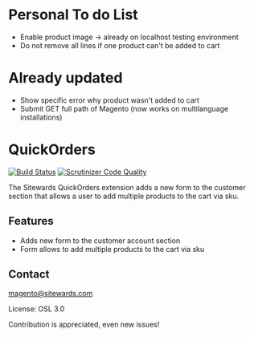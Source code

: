 Personal To do List
=============
* Enable product image -> already on localhost testing environment<br />
* Do not remove all lines if one product can't be added to cart<br />

Already updated
=============
* Show specific error why product wasn't added to cart
* Submit GET full path of Magento (now works on multilanguage installations)

QuickOrders
=============

[![Build Status](https://travis-ci.org/sitewards/QuickOrders.png?branch=master)](https://travis-ci.org/sitewards/QuickOrders)
[![Scrutinizer Code Quality](https://scrutinizer-ci.com/g/sitewards/QuickOrders/badges/quality-score.png?b=master)](https://scrutinizer-ci.com/g/sitewards/QuickOrders/?branch=master)

The Sitewards QuickOrders extension adds a new form to the customer section that allows a user to add multiple products to the cart via sku.

Features
------------------
* Adds new form to the customer account section
* Form allows to add multiple products to the cart via sku

Contact
------------------
magento@sitewards.com

License: OSL 3.0

Contribution is appreciated, even new issues!

